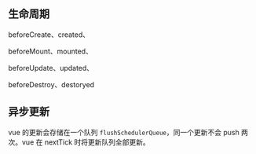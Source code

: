 ## 生命周期

beforeCreate、created、

beforeMount、mounted、

beforeUpdate、updated、

beforeDestroy、destoryed

## 异步更新

vue 的更新会存储在一个队列 `flushSchedulerQueue`，同一个更新不会 push 两次。vue 在 nextTick 时将更新队列全部更新。